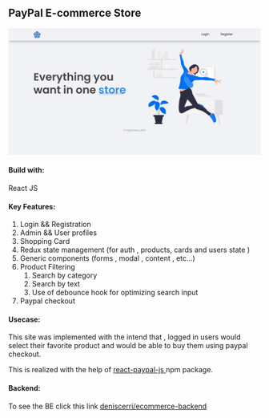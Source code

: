 ## PayPal E-commerce Store


![image](https://github.com/endridollani/paypal-ecommerce-store/blob/main/public/guest-page.png?raw=true)

#### Build with:
React JS

#### Key Features:
1. Login && Registration
2. Admin && User profiles
3. Shopping Card
4. Redux state management (for auth , products, cards and users state )
5. Generic components (forms , modal , content , etc...)
7. Product Filtering
	1. Search by category
	2. Search by text
	3. Use of debounce  hook for optimizing search input
8. Paypal checkout

#### Usecase:
This site was implemented with the intend that , logged in users would select their favorite product and would be able to buy them using paypal checkout.

This is realized with the help of   [react-paypal-js ](https://www.npmjs.com/package/@paypal/react-paypal-js) npm package. 


#### Backend:

To see the BE click this link [deniscerri/ecommerce-backend](https://github.com/deniscerri/ecommerce-backend)